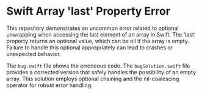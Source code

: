 # Swift Array 'last' Property Error
This repository demonstrates an uncommon error related to optional unwrapping when accessing the last element of an array in Swift.  The 'last' property returns an optional value, which can be nil if the array is empty.  Failure to handle this optional appropriately can lead to crashes or unexpected behavior.

The `bug.swift` file shows the erroneous code. The `bugSolution.swift` file provides a corrected version that safely handles the possibility of an empty array.  This solution employs optional chaining and the nil-coalescing operator for robust error handling.